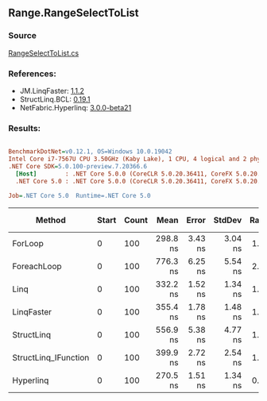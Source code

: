 ﻿## Range.RangeSelectToList

### Source
[RangeSelectToList.cs](../LinqBenchmarks/Range/RangeSelectToList.cs)

### References:
- JM.LinqFaster: [1.1.2](https://www.nuget.org/packages/JM.LinqFaster/1.1.2)
- StructLinq.BCL: [0.19.1](https://www.nuget.org/packages/StructLinq.BCL/0.19.1)
- NetFabric.Hyperlinq: [3.0.0-beta21](https://www.nuget.org/packages/NetFabric.Hyperlinq/3.0.0-beta21)

### Results:
``` ini

BenchmarkDotNet=v0.12.1, OS=Windows 10.0.19042
Intel Core i7-7567U CPU 3.50GHz (Kaby Lake), 1 CPU, 4 logical and 2 physical cores
.NET Core SDK=5.0.100-preview.7.20366.6
  [Host]        : .NET Core 5.0.0 (CoreCLR 5.0.20.36411, CoreFX 5.0.20.36411), X64 RyuJIT
  .NET Core 5.0 : .NET Core 5.0.0 (CoreCLR 5.0.20.36411, CoreFX 5.0.20.36411), X64 RyuJIT

Job=.NET Core 5.0  Runtime=.NET Core 5.0  

```
|               Method | Start | Count |     Mean |   Error |  StdDev | Ratio | RatioSD | Code Size |  Gen 0 | Gen 1 | Gen 2 | Allocated | CacheMisses/Op | BranchMispredictions/Op |
|--------------------- |------ |------ |---------:|--------:|--------:|------:|--------:|----------:|-------:|------:|------:|----------:|---------------:|------------------------:|
|              ForLoop |     0 |   100 | 298.8 ns | 3.43 ns | 3.04 ns |  1.00 |    0.00 |     263 B | 0.5660 |     - |     - |    1184 B |              2 |                       0 |
|          ForeachLoop |     0 |   100 | 776.3 ns | 6.25 ns | 5.54 ns |  2.60 |    0.04 |     573 B | 0.5922 |     - |     - |    1240 B |              4 |                       3 |
|                 Linq |     0 |   100 | 332.2 ns | 1.52 ns | 1.34 ns |  1.11 |    0.01 |    1205 B | 0.2599 |     - |     - |     544 B |              2 |                       1 |
|           LinqFaster |     0 |   100 | 355.4 ns | 1.78 ns | 1.48 ns |  1.19 |    0.02 |    1090 B | 0.6232 |     - |     - |    1304 B |              2 |                       1 |
|           StructLinq |     0 |   100 | 556.9 ns | 5.38 ns | 4.77 ns |  1.86 |    0.02 |    1558 B | 0.2327 |     - |     - |     488 B |              2 |                       3 |
| StructLinq_IFunction |     0 |   100 | 399.9 ns | 2.72 ns | 2.54 ns |  1.34 |    0.02 |    1550 B | 0.2332 |     - |     - |     488 B |              2 |                       0 |
|            Hyperlinq |     0 |   100 | 270.5 ns | 1.51 ns | 1.34 ns |  0.91 |    0.01 |    1290 B | 0.2446 |     - |     - |     512 B |              2 |                       1 |
